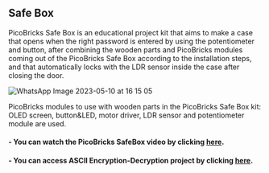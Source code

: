 ## Safe Box  
PicoBricks Safe Box is an educational project kit that aims to make a case that opens when the right password is entered by using the potentiometer and button, after combining the wooden parts and PicoBricks modules coming out of the PicoBricks Safe Box according to the installation steps, and that automatically locks with the LDR sensor inside the case after closing the door.

![WhatsApp Image 2023-05-10 at 16 15 05](https://github.com/Robotistan/PicoBricks/assets/112697142/c296e6c2-2f7b-4d17-894d-6600b18939fe)

PicoBricks modules to use with wooden parts in the PicoBricks Safe Box kit: OLED screen, button&LED, motor driver, LDR sensor and potentiometer module are used.

#### - You can watch the PicoBricks SafeBox video by clicking [here](https://youtu.be/vjeR2RnyNlo "here").

#### - You can access ASCII Encryption-Decryption project by clicking [here](https://github.com/Robotistan/PicoBricks/tree/main/Software/Examples%20from%20Community/ASCII%20Encryption-Decryption "here").
